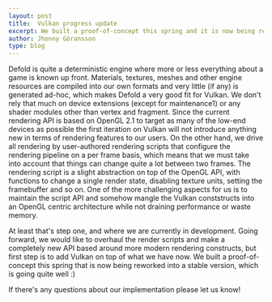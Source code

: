 ```yaml
---
layout: post
title:  Vulkan progress update
excerpt: We built a proof-of-concept this spring and it is now being reworked into a stable version
author: Jhonny Göransson
type: blog
---
```


Defold is quite a deterministic engine where more or less everything about a game is known up front. Materials, textures, meshes and other engine resources are compiled into our own formats and very little (if any) is generated ad-hoc, which makes Defold a very good fit for Vulkan. We don't rely that much on device extensions (except for maintenance1) or any shader modules other than vertex and fragment. Since the current rendering API is based on OpenGL 2.1 to target as many of the low-end devices as possible the first iteration on Vulkan will not introduce anything new in terms of rendering features to our users. On the other hand, we drive all rendering by user-authored rendering scripts that configure the rendering pipeline on a per frame basis, which means that we must take into account that things can change quite a lot between two frames. The rendering script is a slight abstraction on top of the OpenGL API, with functions to change a single render state, disabling texture units, setting the framebuffer and so on. One of the more challenging aspects for us is to maintain the script API and somehow mangle the Vulkan conststructs into an OpenGL centric architecture while not draining performance or waste memory.

At least that's step one, and where we are currently in development. Going forward, we would like to overhaul the render scripts and make a completely new API based around more modern rendering constructs, but first step is to add Vulkan on top of what we have now. We built a proof-of-concept this spring that is now being reworked into a stable version, which is going quite well :)

If there's any questions about our implementation please let us know!
